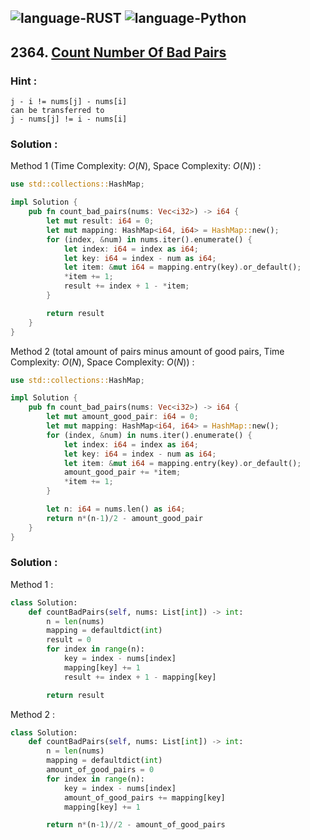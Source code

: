 ![language-RUST](https://img.shields.io/badge/%20-RUST-8d4004?style=for-the-badge&logo=RUST)
![language-Python](https://img.shields.io/badge/%20-Python-ffd43b?style=for-the-badge&logo=PYTHON)
---

## 2364. [Count Number Of Bad Pairs](https://leetcode.com/problems/count-number-of-bad-pairs)

### Hint :

```text
j - i != nums[j] - nums[i]
can be transferred to
j - nums[j] != i - nums[i]
```

### Solution :

Method 1 (Time Complexity: $O(N)$, Space Complexity: $O(N)$) :
```rust
use std::collections::HashMap;

impl Solution {
    pub fn count_bad_pairs(nums: Vec<i32>) -> i64 {
        let mut result: i64 = 0;
        let mut mapping: HashMap<i64, i64> = HashMap::new();
        for (index, &num) in nums.iter().enumerate() {
            let index: i64 = index as i64;
            let key: i64 = index - num as i64;
            let item: &mut i64 = mapping.entry(key).or_default();
            *item += 1;
            result += index + 1 - *item;
        }

        return result
    }
}
```

Method 2 (total amount of pairs minus amount of good pairs, Time Complexity: $O(N)$, Space Complexity: $O(N)$) :
```rust
use std::collections::HashMap;

impl Solution {
    pub fn count_bad_pairs(nums: Vec<i32>) -> i64 {
        let mut amount_good_pair: i64 = 0;
        let mut mapping: HashMap<i64, i64> = HashMap::new();
        for (index, &num) in nums.iter().enumerate() {
            let index: i64 = index as i64;
            let key: i64 = index - num as i64;
            let item: &mut i64 = mapping.entry(key).or_default();
            amount_good_pair += *item;
            *item += 1;
        }

        let n: i64 = nums.len() as i64;
        return n*(n-1)/2 - amount_good_pair
    }
}
```

### Solution :

Method 1 :
```python
class Solution:
    def countBadPairs(self, nums: List[int]) -> int:
        n = len(nums)
        mapping = defaultdict(int)
        result = 0
        for index in range(n):
            key = index - nums[index]
            mapping[key] += 1
            result += index + 1 - mapping[key]

        return result
```

Method 2 :
```python
class Solution:
    def countBadPairs(self, nums: List[int]) -> int:
        n = len(nums)
        mapping = defaultdict(int)
        amount_of_good_pairs = 0
        for index in range(n):
            key = index - nums[index]
            amount_of_good_pairs += mapping[key]
            mapping[key] += 1

        return n*(n-1)//2 - amount_of_good_pairs
```
